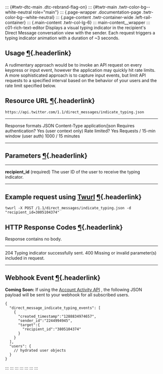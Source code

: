 ::: {#twtr-dtc-main .dtc-rebrand-flag-on}
::: {#twtr-main .twtr-color-bg--white-neutral role="main"}
::: {.page-wrapper .documentation-page .twtr-color-bg--white-neutral}
::: {.page-content .twtr-container-wide .left-rail-container}
::: {.main-content .twtr-col-lg-6}
::: main-content__wrapper
::: c01-rich-text-editor
Displays a visual typing indicator in the recipient's Direct Message
conversation view with the sender. Each request triggers a typing
indicator animation with a duration of \~3 seconds.

## Usage [¶](#usage){.headerlink}

A rudimentary approach would be to invoke an API request on every
keypress or input event, however the application may quickly hit rate
limits. A more sophisticated approach is to capture input events, but
limit API requests to a specified interval based on the behavior of your
users and the rate limit specified below.

## Resource URL [¶](#resource-url){.headerlink}

` https://api.twitter.com/1.1/direct_messages/indicate_typing.json `

  -------------------------------------- -------------------------
  Response formats                       JSON
  Content-Type                           application/json
  Requires authentication?               Yes (user context only)
  Rate limited?                          Yes
  Requests / 15-min window (user auth)   1000 / 15 minutes
  -------------------------------------- -------------------------

## Parameters [¶](#parameters){.headerlink}

  ----------------------------- ----------------------------------------------------------
  **recipient_id** (required)   The user ID of the user to receive the typing indicator.
  ----------------------------- ----------------------------------------------------------

## Example request using [Twurl](https://github.com/twitter/twurl) [¶](#example-request-using-twurl){.headerlink}

    twurl -X POST /1.1/direct_messages/indicate_typing.json -d "recipient_id=3805104374"

## HTTP Response Codes [¶](#http-response-codes){.headerlink}

Response contains no body.

  ----- ------------------------------------------------------
  204   Typing indicator successfully sent.
  400   Missing or invalid parameter(s) included in request.
  ----- ------------------------------------------------------

## Webhook Event [¶](#webhook-event){.headerlink}

**Coming Soon:** If using the [Account Activity
API](/en/docs/accounts-and-users/subscribe-account-activity/overview) ,
the following JSON payload will be sent to your webhook for all
subscribed users.

    {
      "direct_message_indicate_typing_events": [
        {
          "created_timestamp":"1288834974657",
          "sender_id":"2244994945",
          "target":{
            "recipient_id":"3805104374"
          }
        }
      ],
      "users": {
        // hydrated user objects
      }
    }
:::
:::
:::
:::
:::
:::
:::
